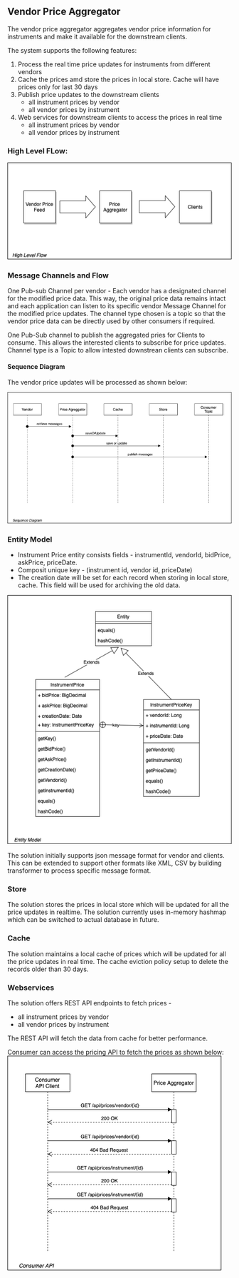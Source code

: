 ## Vendor Price Aggregator

The vendor price aggregator aggregates vendor price information for instruments and make it available for the downstream clients.

The system supports the following features:
1. Process the real time price updates for instruments from different vendors
2. Cache the prices amd store the prices in local store. Cache will have prices only for last 30 days
3. Publish price updates to the downstream clients
    * all instrument prices by vendor
    * all vendor prices by instrument
4. Web services for downstream clients to access the prices in real time
    * all instrument prices by vendor
    * all vendor prices by instrument

### High Level FLow:

![High Level Flow](./images/highlevel.png)

### Message Channels and Flow

One Pub-sub Channel per vendor - Each vendor has a designated channel for the modified price data. This way, the original price data remains intact and each application can listen to its specific vendor Message Channel for the modified price updates. The channel type chosen is a topic so that the vendor price data can be directly used by other consumers if required.

One Pub-Sub channel to publish the aggregated pries for Clients to consume. This allows the interested clients to subscribe for price updates. Channel type is a Topic to allow intested downstrean clients can subscribe.

#### Sequence Diagram

The vendor price updates will be processed as shown below:

![Vendor Sequence Diagram](./images/vendor_price_updates_sequence.png)

### Entity Model

* Instrument Price entity consists fields - instrumentId, vendorId, bidPrice, askPrice, priceDate. 
* Composit unique key - (instrument id, vendor id, priceDate) 
* The creation date will be set for each record when storing in local store, cache. This field will be used for archiving the old data.

![Entity Model](./images/entity-model.png)

The solution initially supports json message format for vendor and clients. This can be extended to support other formats like XML, CSV by building transformer to process specific message format. 

### Store
The solution stores the prices in local store which will be updated for all the price updates in realtime. The solution currently uses in-memory hashmap which can be switched to actual database in future.

### Cache
The solution maintains a local cache of prices which will be updated for all the price updates in real time. The cache eviction policy setup to delete the records older than 30 days.
 
### Webservices
The solution offers REST API endpoints to fetch prices -
* all instrument prices by vendor
* all vendor prices by instrument

The REST API will fetch the data from cache for better performance.

Consumer can access the pricing API to fetch the prices as shown below:
![Consumer API Sequence Diagram](./images/consumer_api_sequence.png)
